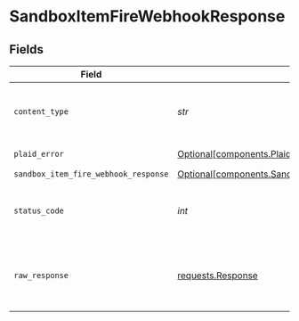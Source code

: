 # SandboxItemFireWebhookResponse


## Fields

| Field                                                                                                        | Type                                                                                                         | Required                                                                                                     | Description                                                                                                  |
| ------------------------------------------------------------------------------------------------------------ | ------------------------------------------------------------------------------------------------------------ | ------------------------------------------------------------------------------------------------------------ | ------------------------------------------------------------------------------------------------------------ |
| `content_type`                                                                                               | *str*                                                                                                        | :heavy_check_mark:                                                                                           | HTTP response content type for this operation                                                                |
| `plaid_error`                                                                                                | [Optional[components.PlaidError]](../../models/shared/plaiderror.md)                                         | :heavy_minus_sign:                                                                                           | Error response.                                                                                              |
| `sandbox_item_fire_webhook_response`                                                                         | [Optional[components.SandboxItemFireWebhookResponse]](../../models/shared/sandboxitemfirewebhookresponse.md) | :heavy_minus_sign:                                                                                           | success                                                                                                      |
| `status_code`                                                                                                | *int*                                                                                                        | :heavy_check_mark:                                                                                           | HTTP response status code for this operation                                                                 |
| `raw_response`                                                                                               | [requests.Response](https://requests.readthedocs.io/en/latest/api/#requests.Response)                        | :heavy_minus_sign:                                                                                           | Raw HTTP response; suitable for custom response parsing                                                      |